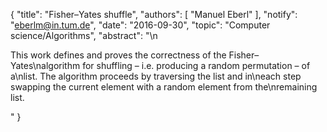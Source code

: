 {
    "title": "Fisher–Yates shuffle",
    "authors": [
        "Manuel Eberl"
    ],
    "notify": "eberlm@in.tum.de",
    "date": "2016-09-30",
    "topic": "Computer science/Algorithms",
    "abstract": "\n<p>This work defines and proves the correctness of the Fisher–Yates\nalgorithm for shuffling – i.e. producing a random permutation – of a\nlist. The algorithm proceeds by traversing the list and in\neach step swapping the current element with a random element from the\nremaining list.</p>"
}
